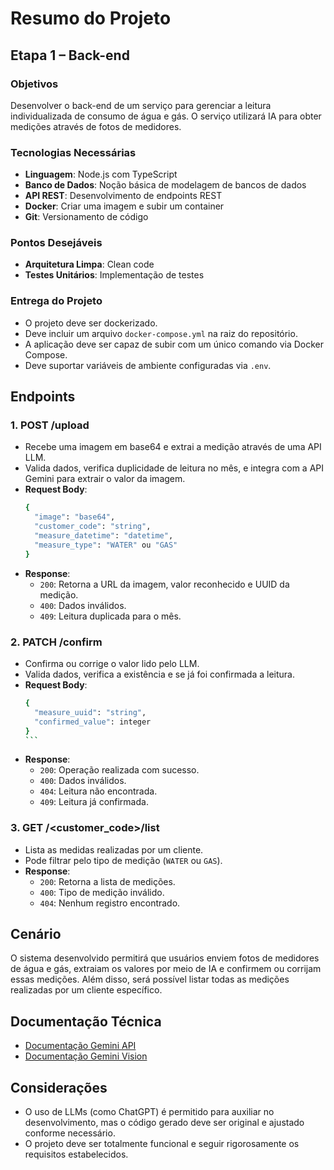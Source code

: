 # Resumo do Projeto

## Etapa 1 – Back-end

### Objetivos
Desenvolver o back-end de um serviço para gerenciar a leitura individualizada de consumo de água e gás. O serviço utilizará IA para obter medições através de fotos de medidores.

### Tecnologias Necessárias
- **Linguagem**: Node.js com TypeScript
- **Banco de Dados**: Noção básica de modelagem de bancos de dados
- **API REST**: Desenvolvimento de endpoints REST
- **Docker**: Criar uma imagem e subir um container
- **Git**: Versionamento de código

### Pontos Desejáveis
- **Arquitetura Limpa**: Clean code
- **Testes Unitários**: Implementação de testes

### Entrega do Projeto
- O projeto deve ser dockerizado.
- Deve incluir um arquivo `docker-compose.yml` na raiz do repositório.
- A aplicação deve ser capaz de subir com um único comando via Docker Compose.
- Deve suportar variáveis de ambiente configuradas via `.env`.

## Endpoints

### 1. POST /upload
- Recebe uma imagem em base64 e extrai a medição através de uma API LLM.
- Valida dados, verifica duplicidade de leitura no mês, e integra com a API Gemini para extrair o valor da imagem.
- **Request Body**:
  ```bash
  {
    "image": "base64",
    "customer_code": "string",
    "measure_datetime": "datetime",
    "measure_type": "WATER" ou "GAS"
  }
  ```
- **Response**:
  - `200`: Retorna a URL da imagem, valor reconhecido e UUID da medição.
  - `400`: Dados inválidos.
  - `409`: Leitura duplicada para o mês.

### 2. PATCH /confirm
- Confirma ou corrige o valor lido pelo LLM.
- Valida dados, verifica a existência e se já foi confirmada a leitura.
- **Request Body**:
  `````bash
  {
    "measure_uuid": "string",
    "confirmed_value": integer
  }
  ```
- **Response**:
  - `200`: Operação realizada com sucesso.
  - `400`: Dados inválidos.
  - `404`: Leitura não encontrada.
  - `409`: Leitura já confirmada.

### 3. GET /<customer_code>/list
- Lista as medidas realizadas por um cliente.
- Pode filtrar pelo tipo de medição (`WATER` ou `GAS`).
- **Response**:
  - `200`: Retorna a lista de medições.
  - `400`: Tipo de medição inválido.
  - `404`: Nenhum registro encontrado.

## Cenário
O sistema desenvolvido permitirá que usuários enviem fotos de medidores de água e gás, extraiam os valores por meio de IA e confirmem ou corrijam essas medições. Além disso, será possível listar todas as medições realizadas por um cliente específico.

## Documentação Técnica
- [Documentação Gemini API](https://ai.google.dev/gemini-api/docs/api-key)
- [Documentação Gemini Vision](https://ai.google.dev/gemini-api/docs/vision)

## Considerações
- O uso de LLMs (como ChatGPT) é permitido para auxiliar no desenvolvimento, mas o código gerado deve ser original e ajustado conforme necessário.
- O projeto deve ser totalmente funcional e seguir rigorosamente os requisitos estabelecidos.
